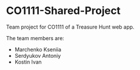 # CO1111-Shared-Project
Team project for CO1111 of a Treasure Hunt web app.


The team members are:
- Marchenko Kseniia
- Serdyukov Antoniy
- Kostin Ivan